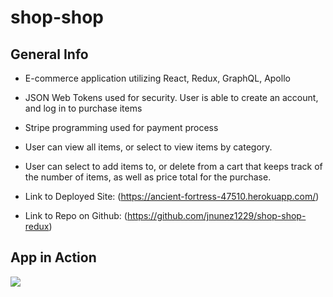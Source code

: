 # shop-shop

## General Info

*   E-commerce application utilizing React, Redux, GraphQL, Apollo

*   JSON Web Tokens used for security. User is able to create an account, and log in to purchase items

*   Stripe programming used for payment process

*   User can view all items, or select to view items by category. 

*   User can select to add items to, or delete from a cart that keeps track of the number of items, as well as price total for the purchase.

*   Link to Deployed Site: (https://ancient-fortress-47510.herokuapp.com/)
*   Link to Repo on Github: (https://github.com/jnunez1229/shop-shop-redux)

## App in Action

![](img/Shop-Shop.gif)
